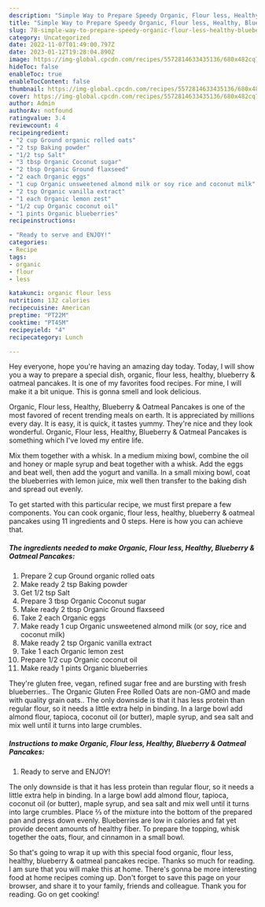 ```yaml
---
description: "Simple Way to Prepare Speedy Organic, Flour less, Healthy, Blueberry &amp;amp; Oatmeal Pancakes"
title: "Simple Way to Prepare Speedy Organic, Flour less, Healthy, Blueberry &amp;amp; Oatmeal Pancakes"
slug: 78-simple-way-to-prepare-speedy-organic-flour-less-healthy-blueberry-and-amp-oatmeal-pancakes
category: Uncategorized
date: 2022-11-07T01:49:00.797Z
date: 2023-01-12T19:28:04.890Z
image: https://img-global.cpcdn.com/recipes/5572814633435136/680x482cq70/organic-flour-less-healthy-blueberry-oatmeal-pancakes-recipe-main-photo.jpg
hideToc: false
enableToc: true
enableTocContent: false
thumbnail: https://img-global.cpcdn.com/recipes/5572814633435136/680x482cq70/organic-flour-less-healthy-blueberry-oatmeal-pancakes-recipe-main-photo.jpg
cover: https://img-global.cpcdn.com/recipes/5572814633435136/680x482cq70/organic-flour-less-healthy-blueberry-oatmeal-pancakes-recipe-main-photo.jpg
author: Admin
authorAv: notfound
ratingvalue: 3.4
reviewcount: 4
recipeingredient:
- "2 cup Ground organic rolled oats"
- "2 tsp Baking powder"
- "1/2 tsp Salt"
- "3 tbsp Organic Coconut sugar"
- "2 tbsp Organic Ground flaxseed"
- "2 each Organic eggs"
- "1 cup Organic unsweetened almond milk or soy rice and coconut milk"
- "2 tsp Organic vanilla extract"
- "1 each Organic lemon zest"
- "1/2 cup Organic coconut oil"
- "1 pints Organic blueberries"
recipeinstructions:

- "Ready to serve and ENJOY!"
categories:
- Recipe
tags:
- organic
- flour
- less

katakunci: organic flour less 
nutrition: 132 calories
recipecuisine: American
preptime: "PT22M"
cooktime: "PT45M"
recipeyield: "4"
recipecategory: Lunch

---
```



Hey everyone, hope you're having an amazing day today. Today, I will show you a way to prepare a special dish, organic, flour less, healthy, blueberry &amp; oatmeal pancakes. It is one of my favorites food recipes. For mine, I will make it a bit unique. This is gonna smell and look delicious.

Organic, Flour less, Healthy, Blueberry &amp; Oatmeal Pancakes is one of the most favored of recent trending meals on earth. It is appreciated by millions every day. It is easy, it is quick, it tastes yummy. They're nice and they look wonderful. Organic, Flour less, Healthy, Blueberry &amp; Oatmeal Pancakes is something which I've loved my entire life.

Mix them together with a whisk. In a medium mixing bowl, combine the oil and honey or maple syrup and beat together with a whisk. Add the eggs and beat well, then add the yogurt and vanilla. In a small mixing bowl, coat the blueberries with lemon juice, mix well then transfer to the baking dish and spread out evenly.


To get started with this particular recipe, we must first prepare a few components. You can cook organic, flour less, healthy, blueberry &amp; oatmeal pancakes using 11 ingredients and 0 steps. Here is how you can achieve that.

<!--inarticleads1-->

##### The ingredients needed to make Organic, Flour less, Healthy, Blueberry &amp; Oatmeal Pancakes:

1. Prepare 2 cup Ground organic rolled oats
1. Make ready 2 tsp Baking powder
1. Get 1/2 tsp Salt
1. Prepare 3 tbsp Organic Coconut sugar
1. Make ready 2 tbsp Organic Ground flaxseed
1. Take 2 each Organic eggs
1. Make ready 1 cup Organic unsweetened almond milk (or soy, rice and coconut milk)
1. Make ready 2 tsp Organic vanilla extract
1. Take 1 each Organic lemon zest
1. Prepare 1/2 cup Organic coconut oil
1. Make ready 1 pints Organic blueberries


They&#39;re gluten free, vegan, refined sugar free and are bursting with fresh blueberries.. The Organic Gluten Free Rolled Oats are non-GMO and made with quality grain oats.. The only downside is that it has less protein than regular flour, so it needs a little extra help in binding. In a large bowl add almond flour, tapioca, coconut oil (or butter), maple syrup, and sea salt and mix well until it turns into large crumbles. 

<!--inarticleads2-->

##### Instructions to make Organic, Flour less, Healthy, Blueberry &amp; Oatmeal Pancakes:


1. Ready to serve and ENJOY!

The only downside is that it has less protein than regular flour, so it needs a little extra help in binding. In a large bowl add almond flour, tapioca, coconut oil (or butter), maple syrup, and sea salt and mix well until it turns into large crumbles. Place ⅔ of the mixture into the bottom of the prepared pan and press down evenly. Blueberries are low in calories and fat yet provide decent amounts of healthy fiber. To prepare the topping, whisk together the oats, flour, and cinnamon in a small bowl. 

So that's going to wrap it up with this special food organic, flour less, healthy, blueberry &amp; oatmeal pancakes recipe. Thanks so much for reading. I am sure that you will make this at home. There's gonna be more interesting food at home recipes coming up. Don't forget to save this page on your browser, and share it to your family, friends and colleague. Thank you for reading. Go on get cooking!
